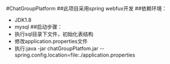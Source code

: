 #ChatGroupPlatform
##此项目采用spring webfux开发
##依赖环境：
* JDK1.8
* mysql
##启动步骤：
* 执行sql目录下文件，初始化表结构
* 修改application.properties文件
* 执行:java -jar chatGroupPlatfom.jar --spring.config.location=file:./application.properties